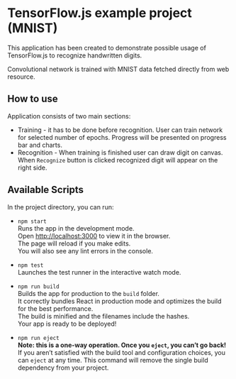 # TensorFlow.js example project (MNIST)
This application has been created to demonstrate possible usage of TensorFlow.js to recognize handwritten digits.

Convolutional network is trained with MNIST data fetched directly from web resource.

## How to use
Application consists of two main sections:
- Training - it has to be done before recognition. User can train network for selected number of epochs.
Progress will be presented on progress bar and charts.
- Recognition - When training is finished user can draw digit on canvas.
When `Recognize` button is clicked recognized digit will appear on the right side.

## Available Scripts

In the project directory, you can run:

- `npm start`  
Runs the app in the development mode.<br>
Open [http://localhost:3000](http://localhost:3000) to view it in the browser.  
The page will reload if you make edits.<br>
You will also see any lint errors in the console.

- `npm test`  
Launches the test runner in the interactive watch mode.<br>

- `npm run build`  
Builds the app for production to the `build` folder.<br>
It correctly bundles React in production mode and optimizes the build for the best performance.  
The build is minified and the filenames include the hashes.<br>
Your app is ready to be deployed!

- `npm run eject`  
**Note: this is a one-way operation. Once you `eject`, you can’t go back!**  
If you aren’t satisfied with the build tool and configuration choices, you can `eject` at any time. This command will remove the single build dependency from your project.
